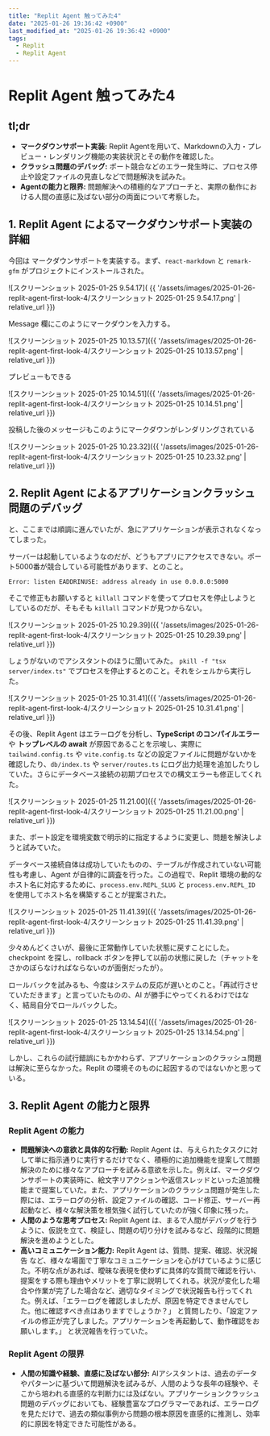 ```yaml
---
title: "Replit Agent 触ってみた4"
date: "2025-01-26 19:36:42 +0900"
last_modified_at: "2025-01-26 19:36:42 +0900"
tags:
  - Replit
  - Replit Agent
---
```


# Replit Agent 触ってみた4
## tl;dr
- **マークダウンサポート実装:** Replit Agentを用いて、Markdownの入力・プレビュー・レンダリング機能の実装状況とその動作を確認した。
- **クラッシュ問題のデバッグ:** ポート競合などのエラー発生時に、プロセス停止や設定ファイルの見直しなどで問題解決を試みた。
- **Agentの能力と限界:** 問題解決への積極的なアプローチと、実際の動作における人間の直感に及ばない部分の両面について考察した。

## 1. Replit Agent によるマークダウンサポート実装の詳細

今回は マークダウンサポートを実装する。まず、`react-markdown` と `remark-gfm` がプロジェクトにインストールされた。

![スクリーンショット 2025-01-25 9.54.17]( {{ '/assets/images/2025-01-26-replit-agent-first-look-4/スクリーンショット 2025-01-25 9.54.17.png' | relative_url  }})

Message 欄にこのようにマークダウンを入力する。

![スクリーンショット 2025-01-25 10.13.57]({{ '/assets/images/2025-01-26-replit-agent-first-look-4/スクリーンショット 2025-01-25 10.13.57.png' | relative_url  }})

プレビューもできる

![スクリーンショット 2025-01-25 10.14.51]({{ '/assets/images/2025-01-26-replit-agent-first-look-4/スクリーンショット 2025-01-25 10.14.51.png' | relative_url  }})

投稿した後のメッセージもこのようにマークダウンがレンダリングされている

![スクリーンショット 2025-01-25 10.23.32]({{ '/assets/images/2025-01-26-replit-agent-first-look-4/スクリーンショット 2025-01-25 10.23.32.png' | relative_url  }})

## 2. Replit Agent によるアプリケーションクラッシュ問題のデバッグ

と、ここまでは順調に進んでいたが、急にアプリケーションが表示されなくなってしまった。

サーバーは起動しているようなのだが、どうもアプリにアクセスできない。ポート5000番が競合している可能性があります、とのこと。

```
Error: listen EADDRINUSE: address already in use 0.0.0.0:5000
```

そこで修正もお願いすると `killall` コマンドを使ってプロセスを停止しようとしているのだが、そもそも `killall` コマンドが見つからない。

![スクリーンショット 2025-01-25 10.29.39]({{ '/assets/images/2025-01-26-replit-agent-first-look-4/スクリーンショット 2025-01-25 10.29.39.png' | relative_url  }})

しょうがないのでアシスタントのほうに聞いてみた。 `pkill -f "tsx server/index.ts"` でプロセスを停止するとのこと。それをシェルから実行した。

![スクリーンショット 2025-01-25 10.31.41]({{ '/assets/images/2025-01-26-replit-agent-first-look-4/スクリーンショット 2025-01-25 10.31.41.png' | relative_url  }})

その後、Replit Agent はエラーログを分析し、**TypeScript のコンパイルエラー** や **トップレベルの await** が原因であることを示唆し、実際に `tailwind.config.ts` や `vite.config.ts` などの設定ファイルに問題がないかを確認したり、`db/index.ts` や `server/routes.ts` にログ出力処理を追加したりしていた。さらにデータベース接続の初期プロセスでの構文エラーも修正してくれた。

![スクリーンショット 2025-01-25 11.21.00]({{ '/assets/images/2025-01-26-replit-agent-first-look-4/スクリーンショット 2025-01-25 11.21.00.png' | relative_url  }})

また、ポート設定を環境変数で明示的に指定するように変更し、問題を解決しようと試みていた。

データベース接続自体は成功していたものの、テーブルが作成されていない可能性も考慮し、Agent が自律的に調査を行った。この過程で、Replit 環境の動的なホスト名に対応するために、`process.env.REPL_SLUG` と `process.env.REPL_ID` を使用してホスト名を構築することが提案された。

![スクリーンショット 2025-01-25 11.41.39]({{ '/assets/images/2025-01-26-replit-agent-first-look-4/スクリーンショット 2025-01-25 11.41.39.png' | relative_url  }})

少々めんどくさいが、最後に正常動作していた状態に戻すことにした。checkpoint を探し、rollback ボタンを押して以前の状態に戻した（チャットをさかのぼらなければならないのが面倒だったが）。

ロールバックを試みるも、今度はシステムの反応が遅いとのこと。「再試行させていただきます」と言っていたものの、AI が勝手にやってくれるわけではなく、結局自分でロールバックした。

![スクリーンショット 2025-01-25 13.14.54]({{ '/assets/images/2025-01-26-replit-agent-first-look-4/スクリーンショット 2025-01-25 13.14.54.png' | relative_url  }})

しかし、これらの試行錯誤にもかかわらず、アプリケーションのクラッシュ問題は解決に至らなかった。Replit の環境そのものに起因するのではないかと思っている。

## 3. Replit Agent の能力と限界
### Replit Agent の能力

* **問題解決への意欲と具体的な行動:** Replit Agent は、与えられたタスクに対して単に指示通りに実行するだけでなく、積極的に追加機能を提案して問題解決のために様々なアプローチを試みる意欲を示した。例えば、マークダウンサポートの実装時に、絵文字リアクションや返信スレッドといった追加機能まで提案していた。また、アプリケーションのクラッシュ問題が発生した際には、エラーログの分析、設定ファイルの確認、コード修正、サーバー再起動など、様々な解決策を根気強く試行していたのが強く印象に残った。
* **人間のような思考プロセス:** Replit Agent は、まるで人間がデバッグを行うように、仮説を立て、検証し、問題の切り分けを試みるなど、段階的に問題解決を進めようとした。
* **高いコミュニケーション能力:** Replit Agent は、質問、提案、確認、状況報告 など、様々な場面で丁寧なコミュニケーションを心がけているように感じた。不明な点があれば、曖昧な表現を使わずに具体的な質問で確認を行い、提案をする際も理由やメリットを丁寧に説明してくれる。状況が変化した場合や作業が完了した場合など、適切なタイミングで状況報告も行ってくれた。例えば、「エラーログを確認しましたが、原因を特定できませんでした。他に確認すべき点はありますでしょうか？」 と質問したり、「設定ファイルの修正が完了しました。アプリケーションを再起動して、動作確認をお願いします。」 と状況報告を行っていた。

### Replit Agent の限界

*  **人間の知識や経験、直感に及ばない部分:** AIアシスタントは、過去のデータやパターンに基づいて問題解決を試みるが、人間のような長年の経験や、そこから培われる直感的な判断力には及ばない。アプリケーションクラッシュ問題のデバッグにおいても、経験豊富なプログラマーであれば、エラーログを見ただけで、過去の類似事例から問題の根本原因を直感的に推測し、効率的に原因を特定できた可能性がある。
